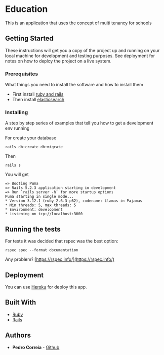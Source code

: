 
# Education

This is an application that uses the concept of multi 
tenancy for schools

## Getting Started

These instructions will get you a copy of the project up and running on your local machine for development and testing purposes. See deployment for notes on how to deploy the project on a live system.

### Prerequisites

What things you need to install the software and how to install them

- First install [ruby and rails](https://www.tutorialspoint.com/ruby-on-rails/rails-installation.htm)
- Then install [elasticsearch](https://www.elastic.co/guide/en/elasticsearch/reference/current/install-elasticsearch.html)

### Installing

A step by step series of examples that tell you how to get a development env running

For create your database 
```
rails db:create db:migrate
```

Then

```
rails s
```

You will get
```
=> Booting Puma
=> Rails 5.2.3 application starting in development
=> Run `rails server -h` for more startup options
Puma starting in single mode...
* Version 3.12.1 (ruby 2.6.3-p62), codename: Llamas in Pajamas
* Min threads: 5, max threads: 5
* Environment: development
* Listening on tcp://localhost:3000
```

## Running the tests

For tests it was decided that rspec was the best option:

`rspec spec --format documentation`

Any problem?
[https://rspec.info/](https://rspec.info/)

## Deployment

You can use [Heroku](https://devcenter.heroku.com/articles/getting-started-with-rails5) for deploy this app.

## Built With

* [Ruby](https://www.ruby-lang.org/pt/)
* [Rails](https://guides.rubyonrails.org/getting_started.html)

## Authors

* **Pedro Correia** - [Github](https://github.com/pedromcorreia)
